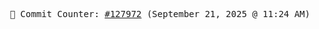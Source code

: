 <p align="center">
    <samp>
        📮 Commit Counter: <a href="https://github.com/Javascript-void0/Javascript-void0/commits/main">#127972</a> (September 21, 2025 @ 11:24 AM)
    </samp>
</p>